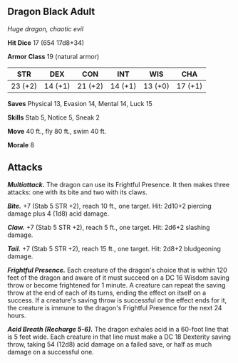 ## Dragon Black Adult

*Huge dragon, chaotic evil*

**Hit Dice** 17 (654 17d8+34)

**Armor Class** 19 (natural armor)

| STR     | DEX     | CON     | INT     | WIS     | CHA     |
|---------|---------|---------|---------|---------|---------|
| 23 (+2) | 14 (+1) | 21 (+2) | 14 (+1) | 13 (+0) | 17 (+1) |

**Saves** Physical 13, Evasion 14, Mental 14, Luck 15

**Skills** Stab 5, Notice 5, Sneak 2

**Move** 40 ft., fly 80 ft., swim 40 ft.

**Morale** 8

## Attacks

***Multiattack.*** The dragon can use its Frightful Presence. It then makes three attacks: one with its bite and two with its claws.

***Bite.*** +7 (Stab 5 STR +2), reach 10 ft., one target. Hit: 2d10+2 piercing damage plus 4 (1d8) acid damage.

***Claw.*** +7 (Stab 5 STR +2), reach 5 ft., one target. Hit: 2d6+2 slashing damage.

***Tail.*** +7 (Stab 5 STR +2), reach 15 ft., one target. Hit: 2d8+2 bludgeoning damage.

***Frightful Presence.*** Each creature of the dragon's choice that is within 120 feet of the dragon and aware of it must succeed on a DC 16 Wisdom saving throw or become frightened for 1 minute. A creature can repeat the saving throw at the end of each of its turns, ending the effect on itself on a success. If a creature's saving throw is successful or the effect ends for it, the creature is immune to the dragon's Frightful Presence for the next 24 hours.

***Acid Breath (Recharge 5-6).*** The dragon exhales acid in a 60-foot line that is 5 feet wide. Each creature in that line must make a DC 18 Dexterity saving throw, taking 54 (12d8) acid damage on a failed save, or half as much damage on a successful one.

